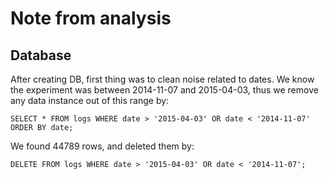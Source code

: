 # Note from analysis
## Database
After creating DB, first thing was to clean noise related to dates. We know the experiment was between 2014-11-07 and 2015-04-03, thus we remove any data instance out of this range by:
```sqlite
SELECT * FROM logs WHERE date > '2015-04-03' OR date < '2014-11-07' ORDER BY date;
```
We found 44789 rows, and deleted them by:
```sqlite
DELETE FROM logs WHERE date > '2015-04-03' OR date < '2014-11-07';
```

